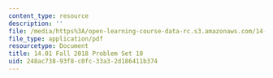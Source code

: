 ```yaml
---
content_type: resource
description: ''
file: /media/https%3A/open-learning-course-data-rc.s3.amazonaws.com/14-01-principles-of-microeconomics-fall-2018/248ac73893f8c0fc33a32d186411b374_MIT14_01F18_pset10.pdf
file_type: application/pdf
resourcetype: Document
title: 14.01 Fall 2018 Problem Set 10
uid: 248ac738-93f8-c0fc-33a3-2d186411b374
---
```


